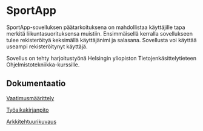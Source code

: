 # SportApp

SportApp-sovelluksen päätarkoituksena on mahdollistaa käyttäjille tapa merkitä liikuntasuorituksensa muistiin. 
Ensimmäisellä kerralla sovellukseen tulee rekisteröityä keksimällä käyttäjänimi ja salasana. Sovellusta voi käyttää useampi rekisteröitynyt käyttäjä. 

Sovellus on tehty harjoitustyönä Helsingin yliopiston Tietojenkäsittelytieteen Ohjelmistotekniikka-kurssille.

## Dokumentaatio 

[Vaatimusmäärittely](https://github.com/sronja/ot-harjoitustyo/blob/main/dokumentaatio/maarittelydokumentti.md)

[Työaikakirjanpito](https://github.com/sronja/ot-harjoitustyo/blob/main/dokumentaatio/tyoaikakirjanpito.md)

[Arkkitehtuurikuvaus](https://github.com/sronja/ot-harjoitustyo/blob/main/dokumentaatio/arkkitehtuuri.md)

